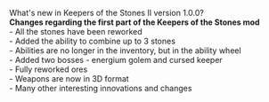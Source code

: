 What's new in Keepers of the Stones II version 1.0.0?<br />
**Changes regarding the first part of the Keepers of the Stones mod**
<br />- All the stones have been reworked
<br />- Added the ability to combine up to 3 stones
<br />- Abilities are no longer in the inventory, but in the ability wheel
<br />- Added two bosses - energium golem and cursed keeper
<br />- Fully reworked ores
<br />- Weapons are now in 3D format
<br />- Many other interesting innovations and changes